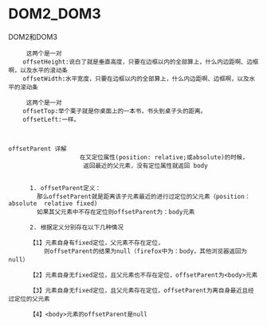 # DOM2_DOM3
DOM2和DOM3


         这两个是一对
        offsetHeight:说白了就是垂直高度，只要在边框以内的全部算上，什么内边距啊、边框啊，以及水平的滚动条
        offsetWidth:水平宽度，只要在边框以内的全部算上，什么内边距啊、边框啊，以及水平的滚动条	

         这两个是一对
        offsetTop:举个栗子就是你桌面上的一本书，书头到桌子头的距离。
        offsetLeft:一样。


       
    offsetParent 详解
                        在又定位属性(position: relative;或absolute)的时候，
                         返回最近的父元素，没有定位属性就返回 body


          1. offsetParent定义：
            那么offsetParent就是距离该子元素最近的进行过定位的父元素（position：absolute  relative fixed)
            如果其父元素中不存在定位则offsetParent为：body元素

          2. 根据定义分别存在以下几种情况

          【1】元素自身有fixed定位，父元素不存在定位，
              则offsetParent的结果为null（firefox中为：body，其他浏览器返回为null）

          【2】元素自身无fixed定位，且父元素也不存在定位，offsetParent为<body>元素

          【3】元素自身无fixed定位，且父元素存在定位，offsetParent为离自身最近且经过定位的父元素

          【4】<body>元素的offsetParent是null







